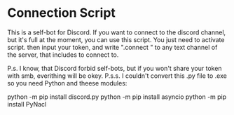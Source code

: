 # Connection Script
This is a self-bot for Discord. If you want to connect to the discord channel, but it's full at the moment, you can use this script.
You just need to activate script. then input your token, and write ".connect <Voice Channel name>" to any text channel of the server, that includes <Voice Channel> to connect to.
  
  P.s. I know, that Discord forbid self-bots, but if you won't share your token with smb, everithing will be okey.
  P.s.s. I couldn't convert this .py file to .exe so you need Python and theese modules:
  
  python -m pip install discord.py
  python -m pip install asyncio
  python -m pip install PyNacl
